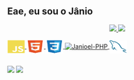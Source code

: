 ## Eae, eu sou o Jânio

<div align="center">
  <a href="https://github.com/Janioel">
  <img height="180em" src="https://github-readme-stats.vercel.app/api?username=Janioel&show_icons=true&theme=dracula&include_all_commits=true&count_private=true"/>
  <img height="180em" src="https://github-readme-stats.vercel.app/api/top-langs/?username=Janioel&layout=compact&langs_count=7&theme=dracula"/>
</div>
<div style="display: inline_block"><br>
  <img align="center" alt="Janioel-Js" height="30" width="40" src="https://raw.githubusercontent.com/devicons/devicon/master/icons/javascript/javascript-plain.svg">
  <img align="center" alt="Janioel-HTML" height="30" width="40" src="https://raw.githubusercontent.com/devicons/devicon/master/icons/html5/html5-original.svg">
  <img align="center" alt="Janioel-CSS" height="30" width="40" src="https://raw.githubusercontent.com/devicons/devicon/master/icons/css3/css3-original.svg">
  <img align="center" alt="Janioel-PHP" height="30" width="40" src="https://img.shields.io/badge/PHP-777BB4?style=for-the-badge&logo=php&logoColor=white">
  <img align="center" alt="Janioel-SQL" height="30" width="40" src="https://raw.githubusercontent.com/devicons/devicon/master/icons/mysql/mysql-original.svg"> 
</div>
  
  ##
  
<div> 
  <a href="https://instagram.com/i_xaniel/" target="_blank"><img src="https://img.shields.io/badge/-Instagram-%23E4405F?style=for-the-badge&logo=instagram&logoColor=white" target="_blank"></a>
  <a href = "paulojanio2004@gmail.com"><img src="https://img.shields.io/badge/-Gmail-%23333?style=for-the-badge&logo=gmail&logoColor=white" target="_blank"></a>
